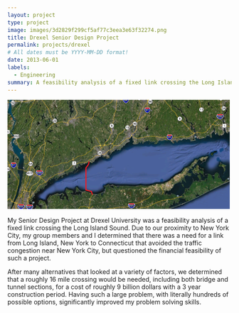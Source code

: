 ```yaml
---
layout: project
type: project
image: images/3d2829f299cf5af77c3eea3e63f32274.png
title: Drexel Senior Design Project
permalink: projects/drexel
# All dates must be YYYY-MM-DD format!
date: 2013-06-01
labels:
  - Engineering
summary: A feasibility analysis of a fixed link crossing the Long Island Sound.
---
```


<img class="ui image" src="../images/710829394a6e04e4d56dc55b6ad03529.png">

My Senior Design Project at Drexel University was a feasibility analysis of a fixed link crossing the Long Island Sound.  Due to our proximity to New York City, my group members and I determined that there was a need for a link from Long Island, New York to Connecticut that avoided the traffic congestion near New York City, but questioned the financial feasibility of such a project.

After many alternatives that looked at a variety of factors, we determined that a roughly 16 mile crossing would be needed, including both bridge and tunnel sections, for a cost of roughly 9 billion dollars with a 3 year construction period.  Having such a large problem, with literally hundreds of possible options, significantly improved my problem solving skills.

